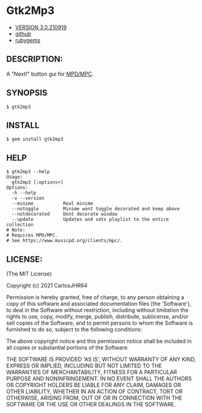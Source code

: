 # Gtk2Mp3

* [VERSION 3.0.210919](https://github.com/carlosjhr64/gtk2mp3/releases)
* [github](https://www.github.com/carlosjhr64/gtk2mp3)
* [rubygems](https://rubygems.org/gems/gtk2mp3)

## DESCRIPTION:

A "Next!" button gui for [MPD/MPC](https://www.musicpd.org/).

## SYNOPSIS
```console
$ gtk2mp3
```
## INSTALL
```console
$ gem install gtk2mp3
```
## HELP
```console
$ gtk2mp3 --help
Usage:
  gtk2mp3 [:options+]
Options:
  -h --help
  -v --version
  --minime       	 Real minime
  --notoggle     	 Minime wont toggle decorated and keep above
  --notdecorated 	 Dont decorate window
  --update       	 Updates and sets playlist to the entire collection
# Note:
# Requires MPD/MPC.
# See https://www.musicpd.org/clients/mpc/.
```
## LICENSE:

(The MIT License)

Copyright (c) 2021 CarlosJHR64

Permission is hereby granted, free of charge, to any person obtaining
a copy of this software and associated documentation files (the
'Software'), to deal in the Software without restriction, including
without limitation the rights to use, copy, modify, merge, publish,
distribute, sublicense, and/or sell copies of the Software, and to
permit persons to whom the Software is furnished to do so, subject to
the following conditions:

The above copyright notice and this permission notice shall be
included in all copies or substantial portions of the Software.

THE SOFTWARE IS PROVIDED 'AS IS', WITHOUT WARRANTY OF ANY KIND,
EXPRESS OR IMPLIED, INCLUDING BUT NOT LIMITED TO THE WARRANTIES OF
MERCHANTABILITY, FITNESS FOR A PARTICULAR PURPOSE AND NONINFRINGEMENT.
IN NO EVENT SHALL THE AUTHORS OR COPYRIGHT HOLDERS BE LIABLE FOR ANY
CLAIM, DAMAGES OR OTHER LIABILITY, WHETHER IN AN ACTION OF CONTRACT,
TORT OR OTHERWISE, ARISING FROM, OUT OF OR IN CONNECTION WITH THE
SOFTWARE OR THE USE OR OTHER DEALINGS IN THE SOFTWARE.

